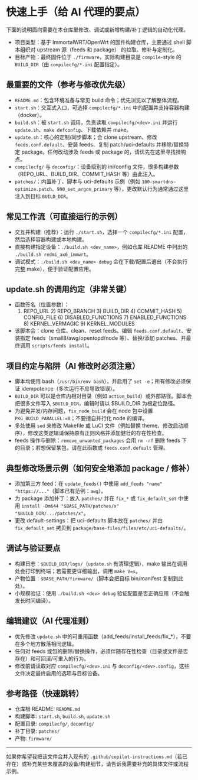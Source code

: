 <!-- .github/copilot-instructions.md - 针对仓库的 AI 代理使用说明 -->
# 快速上手（给 AI 代理的要点）

下面的说明面向需要在本仓库里修改、调试或新增构建/补丁逻辑的自动化代理。

- 项目类型：基于 ImmortalWRT/OpenWrt 的固件构建仓库，主要通过 shell 脚本组织对 upstream 源（feeds 和 package） 的拉取、修补与定制化。
- 目标产物：最终固件位于 `./firmware`，实际构建目录是 `compile`-style 的 `BUILD_DIR`（由 `compilecfg/*.ini` 配置指定）。

## 最重要的文件（参考与修改优先级）
- `README.md`：包含环境准备与常见 build 命令；优先浏览以了解整体流程。
- `start.sh`：交互式入口，可选择 `compilecfg/*.ini` 中的配置并支持容器构建（docker）。
- `build.sh`：被 `start.sh` 调用，负责读取 `compilecfg/<dev>.ini` 并运行 `update.sh`、`make defconfig`、下载依赖并 make。
- `update.sh`：核心的定制/同步脚本；会 clone upstream、修改 `feeds.conf.default`、安装 feeds、复制 patch/uci-defaults 并移除/替换特定 package。任何改动涉及 feeds 或 package 的，请优先在这里寻找挂钩点。
- `compilecfg/` 与 `deconfig/`：设备级别的 ini/config 文件，很多构建参数（REPO_URL、BUILD_DIR、COMMIT_HASH 等）由此注入。
- `patches/`：内置补丁、脚本与 uci-defaults 示例（例如 `100-smartdns-optimize.patch`、`990_set_argon_primary` 等），更改默认行为通常通过这里注入到目标 `BUILD_DIR`。

## 常见工作流（可直接运行的示例）
- 交互并构建（推荐）：运行 `./start.sh`，选择一个 `compilecfg/*.ini` 配置，然后选择容器构建或本地构建。
- 直接构建指定设备：`./build.sh <dev_name>`，例如仓库 README 中列出的 `./build.sh redmi_ax6_immwrt`。
- 调试模式：`./build.sh <dev_name> debug` 会在下载/配置后退出（不会执行完整 make），便于验证配置应用。

## update.sh 的调用约定（非常关键）
- 函数签名（位置参数）：
  1) REPO_URL  2) REPO_BRANCH  3) BUILD_DIR  4) COMMIT_HASH  5) CONFIG_FILE  6) DISABLED_FUNCTIONS  7) ENABLED_FUNCTIONS  8) KERNEL_VERMAGIC  9) KERNEL_MODULES
- 该脚本会：clone 仓库、clean、reset feeds、编辑 `feeds.conf.default`、安装指定 feeds（small8/awg/opentopd/node 等）、替换/添加 patches、并最终调用 `scripts/feeds install`。

## 项目约定与陷阱（AI 修改时必须注意）
- 脚本均使用 bash（`/usr/bin/env bash`），并启用了 `set -e`；所有修改必须保证 idempotence（多次运行不应导致错误）。
- `BUILD_DIR` 可以是仓库内相对目录（例如 `action_build`）或外部路径。脚本会把很多文件写入 `$BUILD_DIR`，编辑时请以 $BUILD_DIR 为根定位路径。
- 为避免并发/内存问题，`fix_node_build` 会在 node 包中设置 `PKG_BUILD_PARALLEL:=0`；不要擅自并行化 node 的编译。
- 多处使用 `sed` 来修改 Makefile 或 LuCI 文件（例如替换 theme、修改启动顺序），修改这类逻辑请保持原有正则风格并添加健壮的存在性检查。
- feeds 操作与删除：`remove_unwanted_packages` 会用 `rm -rf` 删除 feeds 下的目录；若想保留某包，请在此函数或 `feeds.conf.default` 管理。

## 典型修改场景示例（如何安全地添加 package / 修补）
- 添加第三方 feed：在 `update_feeds()` 中使用 `add_feeds "name" "https://..."`（脚本已有范例：`awg`）。
- 为 package 添加补丁：放入 `patches/` 并在 `fix_*` 或 `fix_default_set` 中使用 `install -Dm644 "$BASE_PATH/patches/x" "$BUILD_DIR/.../patches/x"`。
- 更改 default-settings：把 uci-defaults 脚本放在 `patches/` 并由 `fix_default_set` 拷贝到 `package/base-files/files/etc/uci-defaults/`。

## 调试与验证要点
- 构建日志：`$BUILD_DIR/logs/`（`update.sh` 有清理逻辑），make 输出在调用处会打印到终端；若需要更详细输出，调用 `make V=s`。
- 产物位置：`$BASE_PATH/firmware/`（脚本会把目标 bin/manifest 复制到此处）。
- 小规模验证：使用 `./build.sh <dev> debug` 验证配置是否正确应用（不会触发长时间编译）。

## 编辑建议（AI 代理准则）
- 优先修改 `update.sh` 中的可重用函数（add_feeds/install_feeds/fix_*），不要在多个地方散落相同逻辑。
- 任何对 feeds 或包的删除/替换操作，必须伴随存在性检查（目录或文件是否存在）和可回滚/可重入的行为。
- 修改前请读取对应 `compilecfg/<dev>.ini` 与 `deconfig/<dev>.config`，这些文件决定最终启用的选项与目标设备。

## 参考路径（快速跳转）
- 仓库根 README: `README.md`
- 构建脚本: `start.sh`, `build.sh`, `update.sh`
- 配置目录: `compilecfg/`, `deconfig/`
- 补丁目录: `patches/`
- 产物: `firmware/`

---
如果你希望我把该文件合并入现有的 `.github/copilot-instructions.md`（若已存在）或补充某些未覆盖的设备/构建细节，请告诉我需要补充的具体文件或流程示例。
